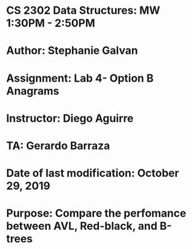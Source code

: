 # CS 2302 Data Structures: MW 1:30PM - 2:50PM </br>
# Author: Stephanie Galvan </br>
# Assignment: Lab 4- Option B Anagrams  </br>
# Instructor: Diego Aguirre </br>
# TA: Gerardo Barraza </br>
# Date of last modification: October 29, 2019 </br>
# Purpose: Compare the perfomance between AVL, Red-black, and B-trees
